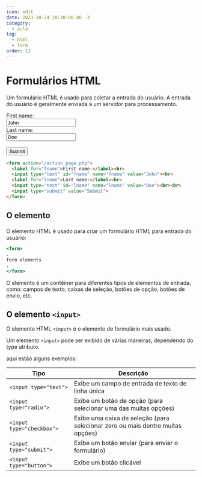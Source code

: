 ```yaml
---
icon: edit
date: 2023-10-24 18:30:00.00 -3
category:
  - aula
tag:
  - html
  - form
order: 13
---
```


# Formulários HTML

Um formulário HTML é usado para coletar a entrada do usuário. A entrada do usuário é geralmente enviada a um servidor para processamento.


<form action="/action_page.php">
  <label for="fname">First name:</label><br>
  <input type="text" id="fname" name="fname" value="John"><br>
  <label for="lname">Last name:</label><br>
  <input type="text" id="lname" name="lname" value="Doe"><br><br>
  <input type="submit" value="Submit">
</form>

```html
<form action="/action_page.php">
  <label for="fname">First name:</label><br>
  <input type="text" id="fname" name="fname" value="John"><br>
  <label for="lname">Last name:</label><br>
  <input type="text" id="lname" name="lname" value="Doe"><br><br>
  <input type="submit" value="Submit">
</form>
```


## O elemento <form>

O elemento HTML <form>é usado para criar um formulário HTML para entrada do usuário:

```htm
<form>
.
form elements
.
</form>
```

O <form>elemento é um contêiner para diferentes tipos de elementos de entrada, como: campos de texto, caixas de seleção, botões de opção, botões de envio, etc.

## O elemento `<input>`

O elemento HTML `<input>` é o elemento de formulário mais usado.

Um elemento `<input>` pode ser exibido de várias maneiras, dependendo do type atributo.

aqui estão alguns exemplos:



|Tipo|	Descrição|
|--|--|
|`<input type="text">`	          |Exibe um campo de entrada de texto de linha única|
|`<input type="radio">`	          |Exibe um botão de opção (para selecionar uma das muitas opções)|
|`<input type="checkbox">`	|Exibe uma caixa de seleção (para selecionar zero ou mais dentre muitas opções)|
|`<input type="submit">`	          |Exibe um botão enviar (para enviar o formulário)|
|`<input type="button">`	          |Exibe um botão clicável|